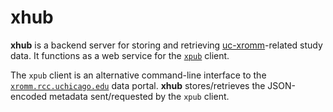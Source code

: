 # xhub

**xhub** is a backend server for storing and retrieving [uc-xromm](https://github.com/rcc-uchicago/uc-xromm)-related study data.  It functions as a web service for the [`xpub`](https://github.com/rcc-uchicago/xpub) client.  

The `xpub` client is an alternative command-line interface to the [`xromm.rcc.uchicago.edu`](http://xromm.rcc.uchicago.edu/) data portal.  **xhub** stores/retrieves the JSON-encoded metadata sent/requested by the `xpub`
client.
